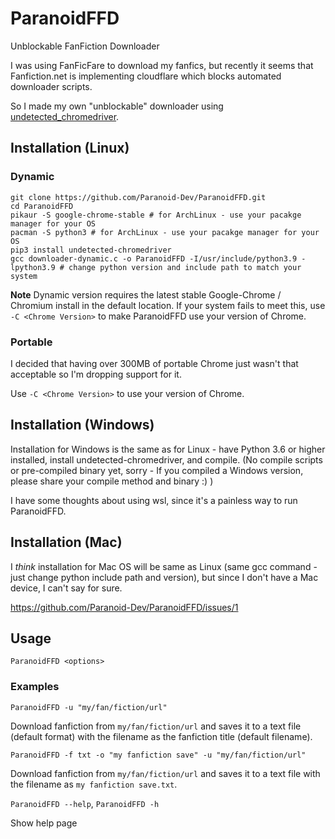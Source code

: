 # ParanoidFFD
Unblockable FanFiction Downloader

I was using FanFicFare to download my fanfics, but recently it seems that Fanfiction.net is implementing cloudflare which blocks automated downloader scripts.

So I made my own "unblockable" downloader using [undetected_chromedriver](https://github.com/ultrafunkamsterdam/undetected-chromedriver).

## Installation (Linux)
### Dynamic
```
git clone https://github.com/Paranoid-Dev/ParanoidFFD.git
cd ParanoidFFD
pikaur -S google-chrome-stable # for ArchLinux - use your pacakge manager for your OS
pacman -S python3 # for ArchLinux - use your pacakge manager for your OS
pip3 install undetected-chromedriver
gcc downloader-dynamic.c -o ParanoidFFD -I/usr/include/python3.9 -lpython3.9 # change python version and include path to match your system
```
**Note** Dynamic version requires the latest stable Google-Chrome / Chromium install in the default location. If your system fails to meet this, use `-C <Chrome Version>` to make ParanoidFFD use your version of Chrome.
### Portable
I decided that having over 300MB of portable Chrome just wasn't that acceptable so I'm dropping support for it.

Use `-C <Chrome Version>` to use your version of Chrome.
## Installation (Windows)
Installation for Windows is the same as for Linux - have Python 3.6 or higher installed, install undetected-chromedriver, and compile. (No compile scripts or pre-compiled binary yet, sorry - If you compiled a Windows version, please share your compile method and binary :) )

I have some thoughts about using wsl, since it's a painless way to run ParanoidFFD.
## Installation (Mac)
I *think* installation for Mac OS will be same as Linux (same gcc command - just change python include path and version), but since I don't have a Mac device, I can't say for sure.

https://github.com/Paranoid-Dev/ParanoidFFD/issues/1
## Usage
`ParanoidFFD <options>`
### Examples
`ParanoidFFD -u "my/fan/fiction/url"`

Download fanfiction from `my/fan/fiction/url` and saves it to a text file (default format) with the filename as the fanfiction title (default filename).

`ParanoidFFD -f txt -o "my fanfiction save" -u "my/fan/fiction/url"`

Download fanfiction from `my/fan/fiction/url` and saves it to a text file with the filename as `my fanfiction save.txt`.

`ParanoidFFD --help`, `ParanoidFFD -h`

Show help page